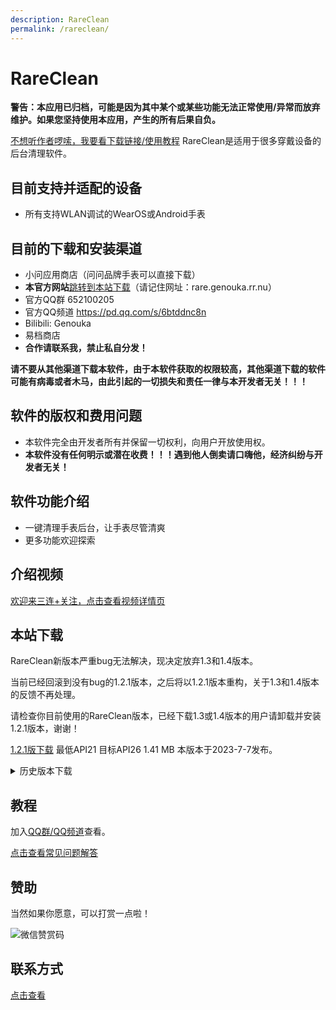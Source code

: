 ```yaml
---
description: RareClean
permalink: /rareclean/
---
```

# RareClean

**警告：本应用已归档，可能是因为其中某个或某些功能无法正常使用/异常而放弃维护。如果您坚持使用本应用，产生的所有后果自负。**

[不想听作者啰嗦，我要看下载链接/使用教程](#目前的下载和安装渠道)
RareClean是适用于很多穿戴设备的后台清理软件。

## 目前支持并适配的设备
* 所有支持WLAN调试的WearOS或Android手表

## 目前的下载和安装渠道
* 小问应用商店（问问品牌手表可以直接下载）
* **本官方网站**[跳转到本站下载](#本站下载)（请记住网址：rare.genouka.rr.nu）
* 官方QQ群 652100205
* 官方QQ频道 https://pd.qq.com/s/6btddnc8n
* Bilibili: Genouka
* 易档商店
* **合作请联系我，禁止私自分发！**

**请不要从其他渠道下载本软件，由于本软件获取的权限较高，其他渠道下载的软件可能有病毒或者木马，由此引起的一切损失和责任一律与本开发者无关！！！**

## 软件的版权和费用问题
* 本软件完全由开发者所有并保留一切权利，向用户开放使用权。
* **本软件没有任何明示或潜在收费！！！遇到他人倒卖请口嗨他，经济纠纷与开发者无关！**

## 软件功能介绍
* 一键清理手表后台，让手表尽管清爽
* 更多功能欢迎探索

## 介绍视频

[欢迎来三连+关注，点击查看视频详情页](https://www.bilibili.com/video/av488623632/)

## 本站下载

RareClean新版本严重bug无法解决，现决定放弃1.3和1.4版本。

当前已经回滚到没有bug的1.2.1版本，之后将以1.2.1版本重构，关于1.3和1.4版本的反馈不再处理。

请检查你目前使用的RareClean版本，已经下载1.3或1.4版本的用户请卸载并安装1.2.1版本，谢谢！

[1.2.1版下载](http://mobvoi-search-public.mobvoi.com/mobvoi-apk/awch/com.yuanwow.rareclean_4_wear_all_c5b9cbb412ee01c0a10a43dc70997d6e.apk)
最低API21
目标API26
1.41 MB
本版本于2023-7-7发布。

<details markdown='1'><summary>历史版本下载</summary>

[1.2版下载](http://mobvoi-search-public.mobvoi.com/mobvoi-apk/awch/com.yuanwow.rareclean_3_wear_all_6fa3cafed42f71d0c946a089c7b54116.apk)
本版本于2023-7-1发布。

</details>

## 教程

加入[QQ群/QQ频道](/lianxi)查看。

[点击查看常见问题解答](/rareboxproblem)

## 赞助

当然如果你愿意，可以打赏一点啦！


![微信赞赏码](http://i.imgloc.com/2023/03/18/LvZkF.png)

## 联系方式
[点击查看](/lianxi)
